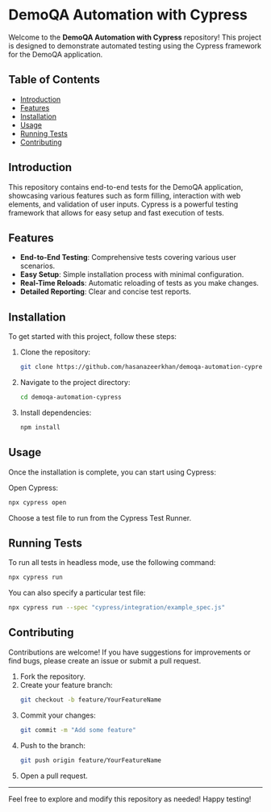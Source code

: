 # DemoQA Automation with Cypress

Welcome to the **DemoQA Automation with Cypress** repository! This project is designed to demonstrate automated testing using the Cypress framework for the DemoQA application.

## Table of Contents

- [Introduction](#introduction)
- [Features](#features)
- [Installation](#installation)
- [Usage](#usage)
- [Running Tests](#running-tests)
- [Contributing](#contributing)

## Introduction

This repository contains end-to-end tests for the DemoQA application, showcasing various features such as form filling, interaction with web elements, and validation of user inputs. Cypress is a powerful testing framework that allows for easy setup and fast execution of tests.

## Features

- **End-to-End Testing**: Comprehensive tests covering various user scenarios.
- **Easy Setup**: Simple installation process with minimal configuration.
- **Real-Time Reloads**: Automatic reloading of tests as you make changes.
- **Detailed Reporting**: Clear and concise test reports.

## Installation

To get started with this project, follow these steps:

1. Clone the repository:
   ```bash
   git clone https://github.com/hasanazeerkhan/demoqa-automation-cypress.git
   ```
2. Navigate to the project directory:
   ```bash
   cd demoqa-automation-cypress
   ```
3. Install dependencies:
   ```bash
   npm install
   ```

## Usage

Once the installation is complete, you can start using Cypress:

Open Cypress:
   ```bash
   npx cypress open
   ```
Choose a test file to run from the Cypress Test Runner.

## Running Tests

To run all tests in headless mode, use the following command:
```bash
npx cypress run
```

You can also specify a particular test file:
```bash
npx cypress run --spec "cypress/integration/example_spec.js"
```

## Contributing

Contributions are welcome! If you have suggestions for improvements or find bugs, please create an issue or submit a pull request.

1. Fork the repository.
2. Create your feature branch:
   ```bash
   git checkout -b feature/YourFeatureName
   ```
3. Commit your changes:
   ```bash
   git commit -m "Add some feature"
   ```
4. Push to the branch:
   ```bash
   git push origin feature/YourFeatureName
   ```
5. Open a pull request.

---
Feel free to explore and modify this repository as needed! Happy testing!
